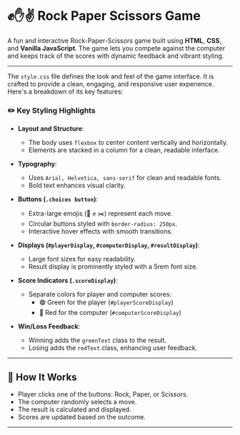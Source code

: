 # ✊✋✌️ Rock Paper Scissors Game

A fun and interactive Rock-Paper-Scissors game built using **HTML**, **CSS**, and **Vanilla JavaScript**. The game lets you compete against the computer and keeps track of the scores with dynamic feedback and vibrant styling.

---



The `style.css` file defines the look and feel of the game interface. It is crafted to provide a clean, engaging, and responsive user experience. Here's a breakdown of its key features:

### ✏️ Key Styling Highlights

- **Layout and Structure**:
  - The body uses `flexbox` to center content vertically and horizontally.
  - Elements are stacked in a column for a clean, readable interface.

- **Typography**:
  - Uses `Arial, Helvetica, sans-serif` for clean and readable fonts.
  - Bold text enhances visual clarity.

- **Buttons (`.choices button`)**:
  - Extra-large emojis (📄 ✊ ✂️) represent each move.
  - Circular buttons styled with `border-radius: 250px`.
  - Interactive hover effects with smooth transitions.

- **Displays (`#playerDisplay`, `#computerDisplay`, `#resultDisplay`)**:
  - Large font sizes for easy readability.
  - Result display is prominently styled with a 5rem font size.

- **Score Indicators (`.scoreDisplay`)**:
  - Separate colors for player and computer scores:
    - 🟢 Green for the player (`#playerScoreDisplay`)
    - 🔴 Red for the computer (`#computerScoreDisplay`)

- **Win/Loss Feedback**:
  - Winning adds the `greenText` class to the result.
  - Losing adds the `redText` class, enhancing user feedback.

---

## 🧠 How It Works

- Player clicks one of the buttons: Rock, Paper, or Scissors.
- The computer randomly selects a move.
- The result is calculated and displayed.
- Scores are updated based on the outcome.

---

